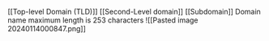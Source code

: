[[Top-level Domain (TLD)]]
[[Second-Level domain]]
[[Subdomain]]
Domain name maximum length is 253 characters
![[Pasted image 20240114000847.png]]

